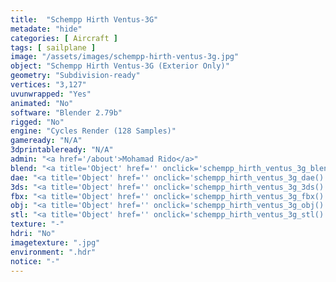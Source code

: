 ```yaml
---
title:  "Schempp Hirth Ventus-3G"
metadate: "hide"
categories: [ Aircraft ]
tags: [ sailplane ]
image: "/assets/images/schempp-hirth-ventus-3g.jpg"
object: "Schempp Hirth Ventus-3G (Exterior Only)"
geometry: "Subdivision-ready"
vertices: "3,127"
uvunwrapped: "Yes"
animated: "No"
software: "Blender 2.79b"
rigged: "No"
engine: "Cycles Render (128 Samples)"
gameready: "N/A"
3dprintableready: "N/A"
admin: "<a href='/about'>Mohamad Rido</a>"
blend: "<a title='Object' href='' onclick='schempp_hirth_ventus_3g_blend()' >.zip 608.3 kB</a>"
dae: "<a title='Object' href='' onclick='schempp_hirth_ventus_3g_dae()' >.zip 158.7 kB</a>"
3ds: "<a title='Object' href='' onclick='schempp_hirth_ventus_3g_3ds()' >.zip 86.3 kB</a>"
fbx: "<a title='Object' href='' onclick='schempp_hirth_ventus_3g_fbx()' >.zip 173.3 kB</a>"
obj: "<a title='Object' href='' onclick='schempp_hirth_ventus_3g_obj()' >.zip 113.9 kB</a>"
stl: "<a title='Object' href='' onclick='schempp_hirth_ventus_3g_stl()' >.zip 124.9 kB</a>"
texture: "-"
hdri: "No"
imagetexture: ".jpg"
environment: ".hdr"
notice: "-"
---
```

